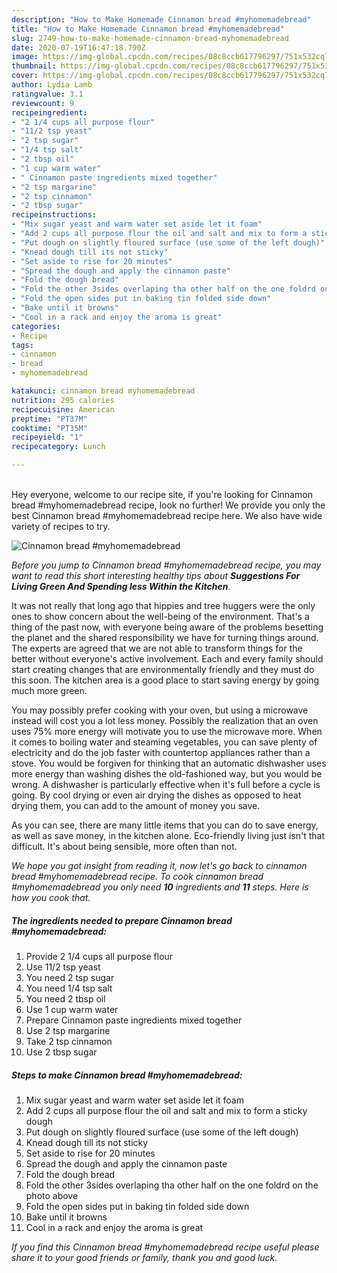 ```yaml
---
description: "How to Make Homemade Cinnamon bread #myhomemadebread"
title: "How to Make Homemade Cinnamon bread #myhomemadebread"
slug: 2749-how-to-make-homemade-cinnamon-bread-myhomemadebread
date: 2020-07-19T16:47:18.790Z
image: https://img-global.cpcdn.com/recipes/08c8ccb617796297/751x532cq70/cinnamon-bread-myhomemadebread-recipe-main-photo.jpg
thumbnail: https://img-global.cpcdn.com/recipes/08c8ccb617796297/751x532cq70/cinnamon-bread-myhomemadebread-recipe-main-photo.jpg
cover: https://img-global.cpcdn.com/recipes/08c8ccb617796297/751x532cq70/cinnamon-bread-myhomemadebread-recipe-main-photo.jpg
author: Lydia Lamb
ratingvalue: 3.1
reviewcount: 9
recipeingredient:
- "2 1/4 cups all purpose flour"
- "11/2 tsp yeast"
- "2 tsp sugar"
- "1/4 tsp salt"
- "2 tbsp oil"
- "1 cup warm water"
- " Cinnamon paste ingredients mixed together"
- "2 tsp margarine"
- "2 tsp cinnamon"
- "2 tbsp sugar"
recipeinstructions:
- "Mix sugar yeast and warm water set aside let it foam"
- "Add 2 cups all purpose flour the oil and salt and mix to form a sticky dough"
- "Put dough on slightly floured surface (use some of the left dough)"
- "Knead dough till its not sticky"
- "Set aside to rise for 20 minutes"
- "Spread the dough and apply the cinnamon paste"
- "Fold the dough bread"
- "Fold the other 3sides overlaping tha other half on the one foldrd on the photo above"
- "Fold the open sides put in baking tin folded side down"
- "Bake until it browns"
- "Cool in a rack and enjoy the aroma is great"
categories:
- Recipe
tags:
- cinnamon
- bread
- myhomemadebread

katakunci: cinnamon bread myhomemadebread 
nutrition: 295 calories
recipecuisine: American
preptime: "PT37M"
cooktime: "PT35M"
recipeyield: "1"
recipecategory: Lunch

---
```

<br>
Hey everyone, welcome to our recipe site, if you're looking for Cinnamon bread #myhomemadebread recipe, look no further! We provide you only the best Cinnamon bread #myhomemadebread recipe here. We also have wide variety of recipes to try.
<br>


![Cinnamon bread #myhomemadebread](https://img-global.cpcdn.com/recipes/08c8ccb617796297/751x532cq70/cinnamon-bread-myhomemadebread-recipe-main-photo.jpg)

<i>Before you jump to Cinnamon bread #myhomemadebread recipe, you may want to read this short interesting healthy tips about 
<strong>Suggestions For Living Green And Spending less Within the Kitchen</strong>.</i>
</br>

It was not really that long ago that hippies and tree huggers were the only ones to show concern about the well-being of the environment. That's a thing of the past now, with everyone being aware of the problems besetting the planet and the shared responsibility we have for turning things around. The experts are agreed that we are not able to transform things for the better without everyone's active involvement. Each and every family should start creating changes that are environmentally friendly and they must do this soon. The kitchen area is a good place to start saving energy by going much more green.

You may possibly prefer cooking with your oven, but using a microwave instead will cost you a lot less money. Possibly the realization that an oven uses 75% more energy will motivate you to use the microwave more. When it comes to boiling water and steaming vegetables, you can save plenty of electricity and do the job faster with countertop appliances rather than a stove. You would be forgiven for thinking that an automatic dishwasher uses more energy than washing dishes the old-fashioned way, but you would be wrong. A dishwasher is particularly effective when it's full before a cycle is going. By cool drying or even air drying the dishes as opposed to heat drying them, you can add to the amount of money you save.

As you can see, there are many little items that you can do to save energy, as well as save money, in the kitchen alone. Eco-friendly living just isn't that difficult. It's about being sensible, more often than not.


<i>We hope you got insight from reading it, now let's go back to cinnamon bread #myhomemadebread recipe. To cook cinnamon bread #myhomemadebread you only need <strong>10</strong> ingredients and <strong>11</strong> steps. Here is how you cook that.
</i>

##### The ingredients needed to prepare Cinnamon bread #myhomemadebread:

1. Provide 2 1/4 cups all purpose flour
1. Use 11/2 tsp yeast
1. You need 2 tsp sugar
1. You need 1/4 tsp salt
1. You need 2 tbsp oil
1. Use 1 cup warm water
1. Prepare  Cinnamon paste ingredients mixed together
1. Use 2 tsp margarine
1. Take 2 tsp cinnamon
1. Use 2 tbsp sugar


##### Steps to make Cinnamon bread #myhomemadebread:

1. Mix sugar yeast and warm water set aside let it foam
1. Add 2 cups all purpose flour the oil and salt and mix to form a sticky dough
1. Put dough on slightly floured surface (use some of the left dough)
1. Knead dough till its not sticky
1. Set aside to rise for 20 minutes
1. Spread the dough and apply the cinnamon paste
1. Fold the dough bread
1. Fold the other 3sides overlaping tha other half on the one foldrd on the photo above
1. Fold the open sides put in baking tin folded side down
1. Bake until it browns
1. Cool in a rack and enjoy the aroma is great


<i>If you find this Cinnamon bread #myhomemadebread recipe useful please share it to your good friends or family, thank you and good luck.</i>
